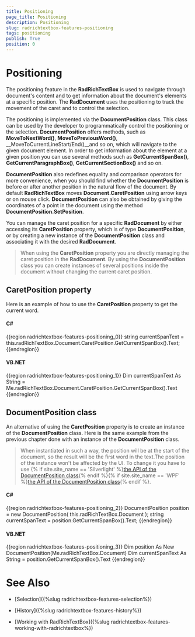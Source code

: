 ```yaml
---
title: Positioning
page_title: Positioning
description: Positioning
slug: radrichtextbox-features-positioning
tags: positioning
publish: True
position: 0
---
```


# Positioning



The positioning feature in the __RadRichTextBox__ is used to navigate through document's content and to get information about the document's elements at a specific position. The __RadDocument__ uses the positioning to track the movement of the caret and to control the selection.
      

The positioning is implemented via the __DocumentPosition__ class. This class can be used by the developer to programmatically control the positioning or the selection. __DocumentPosition__ offers methods, such as __MoveToNextWord()__, __MoveToPreviousWord()__, __MoveToCurrentLineStart/End()__and so on, which will navigate to the given document element. In order to get information about the element at a given position you can use several methods such as __GetCurrentSpanBox()__, __GetCurrentParagraphBox()__, __GetCurrentSectionBox()__ and so on.
      

__DocumentPosition__ also redefines equality and comparison operators for more convenience, when you should find whether the __DocumentPosition__ is before or after another position in the natural flow of the document. By default __RadRichTextBox__ moves __Document.CaretPosition__ using arrow keys or on mouse click. __DocumentPosition__ can also be obtained by giving the coordinates of a point in the document using the method __DocumentPosition.SetPosition__.
      

You can manage the caret position for a specific __RadDocument__ by either accessing its __CaretPosition__ property, which is of type __DocumentPosition__, or by creating a new instance of the __DocumentPosition__ class and associating it with the desired __RadDocument__.
      

>When using the __CaretPosition__ property you are directly managing the caret position in the __RadDocument__. By using the __DocumentPosition__ class you can create instances of several positions inside the document without changing the current caret position.
        

## CaretPosition property

Here is an example of how to use the __CaretPosition__ property to get the current word.
        

#### __C#__

{{region radrichtextbox-features-positioning_0}}
	string currentSpanText = this.radRichTextBox.Document.CaretPosition.GetCurrentSpanBox().Text;
	{{endregion}}



#### __VB.NET__

{{region radrichtextbox-features-positioning_1}}
	Dim currentSpanText As String = Me.radRichTextBox.Document.CaretPosition.GetCurrentSpanBox().Text
	{{endregion}}



## DocumentPosition class

An alternative of using the __CaretPosition__ property is to create an instance of the __DocumentPosition__ class. Here is the same example from the previous chapter done with an instance of the __DocumentPosition__ class.
        

>When instantiated in such a way, the position will be at the start of the document, so the result will be the first word in the text.The position of the instance won't be affected by the UI. To change it you have to use
              {% if site.site_name == 'Silverlight' %}[the API of the DocumentPosition class](http://www.telerik.com/help/silverlight/allmembers_t_telerik_windows_documents_documentposition.html){% endif %}{% if site.site_name == 'WPF' %}[the API of the DocumentPosition class](http://www.telerik.com/help/wpf/allmembers_t_telerik_windows_documents_documentposition.html){% endif %}.
            

#### __C#__

{{region radrichtextbox-features-positioning_2}}
	DocumentPosition position = new DocumentPosition( this.radRichTextBox.Document );
	string currentSpanText = position.GetCurrentSpanBox().Text;
	{{endregion}}



#### __VB.NET__

{{region radrichtextbox-features-positioning_3}}
	Dim position As New DocumentPosition(Me.radRichTextBox.Document)
	Dim currentSpanText As String = position.GetCurrentSpanBox().Text
	{{endregion}}



# See Also

 * [Selection]({%slug radrichtextbox-features-selection%})

 * [History]({%slug radrichtextbox-features-history%})

 * [Working with RadRichTextBox]({%slug radrichtextbox-features-working-with-radrichtextbox%})
